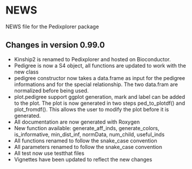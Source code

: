 # NEWS

NEWS file for the Pedixplorer package

## Changes in version 0.99.0

- Kinship2 is renamed to Pedixplorer and hosted on Bioconductor.
- Pedigree is now a S4 object, all functions are updated to work with
the new class
- pedigree constructor now takes a data.frame as input for the pedigree
informations and for the special relationship.
The two data.fram are normalized before being used.
- plot.pedigree support ggplot generation, mark and label can be added
to the plot.
The plot is now generated in two steps ped_to_plotdf() and plot_fromdf().
This allows the user to modify the plot before it is generated.
- All documentation are now generated with Roxygen
- New function available: generate_aff_inds, generate_colors,
is_informative, min_dist_inf, normData, num_child, useful_inds
- All functions renamed to follow the snake\_case convention
- All parameters renamed to follow the snake\_case convention
- All test now use testthat files
- Vignettes have been updated to reflect the new changes

